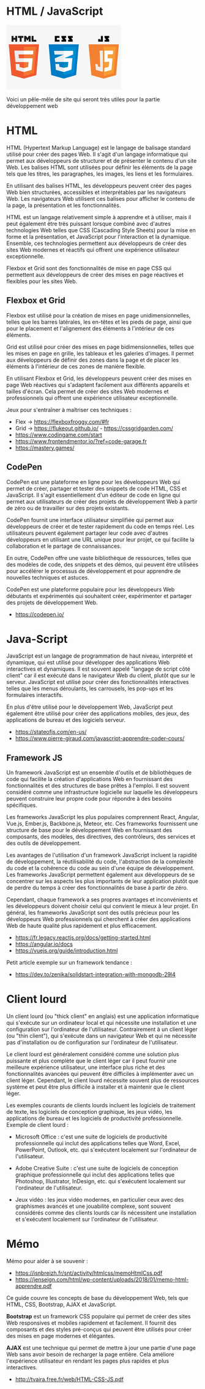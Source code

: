 # HTML / JavaScript

![logo  css html js](./../../assets/html.png)

Voici un pêle-mêle de site qui seront très utiles pour la partie développement web

# HTML

HTML (Hypertext Markup Language) est le langage de balisage standard utilisé pour créer des pages Web. Il s'agit d'un langage informatique qui permet aux développeurs de structurer et de présenter le contenu d'un site Web. Les balises HTML sont utilisées pour définir les éléments de la page tels que les titres, les paragraphes, les images, les liens et les formulaires.

En utilisant des balises HTML, les développeurs peuvent créer des pages Web bien structurées, accessibles et interprétables par les navigateurs Web. Les navigateurs Web utilisent ces balises pour afficher le contenu de la page, la présentation et les fonctionnalités.

HTML est un langage relativement simple à apprendre et à utiliser, mais il peut également être très puissant lorsque combiné avec d'autres technologies Web telles que CSS (Cascading Style Sheets) pour la mise en forme et la présentation, et JavaScript pour l'interaction et la dynamique. Ensemble, ces technologies permettent aux développeurs de créer des sites Web modernes et réactifs qui offrent une expérience utilisateur exceptionnelle.

Flexbox et Grid sont des fonctionnalités de mise en page CSS qui permettent aux développeurs de créer des mises en page réactives et flexibles pour les sites Web.

## Flexbox et Grid

Flexbox est utilisé pour la création de mises en page unidimensionnelles, telles que les barres latérales, les en-têtes et les pieds de page, ainsi que pour le placement et l'alignement des éléments à l'intérieur de ces éléments.

Grid est utilisé pour créer des mises en page bidimensionnelles, telles que les mises en page en grille, les tableaux et les galeries d'images. Il permet aux développeurs de définir des zones dans la page et de placer les éléments à l'intérieur de ces zones de manière flexible.

En utilisant Flexbox et Grid, les développeurs peuvent créer des mises en page Web réactives qui s'adaptent facilement aux différents appareils et tailles d'écran. Cela permet de créer des sites Web modernes et professionnels qui offrent une expérience utilisateur exceptionnelle.

Jeux pour s'entraîner à maîtriser ces techniques :

- Flex -> https://flexboxfroggy.com/#fr
- Grid -> https://flukeout.github.io/ - https://cssgridgarden.com/
- https://www.codingame.com/start
- https://www.frontendmentor.io/?ref=code-garage.fr
- https://mastery.games/

## CodePen

CodePen est une plateforme en ligne pour les développeurs Web qui permet de créer, partager et tester des snippets de code HTML, CSS et JavaScript. Il s'agit essentiellement d'un éditeur de code en ligne qui permet aux utilisateurs de créer des projets de développement Web à partir de zéro ou de travailler sur des projets existants.

CodePen fournit une interface utilisateur simplifiée qui permet aux développeurs de créer et de tester rapidement du code en temps réel. Les utilisateurs peuvent également partager leur code avec d'autres développeurs en utilisant une URL unique pour leur projet, ce qui facilite la collaboration et le partage de connaissances.

En outre, CodePen offre une vaste bibliothèque de ressources, telles que des modèles de code, des snippets et des démos, qui peuvent être utilisées pour accélérer le processus de développement et pour apprendre de nouvelles techniques et astuces.

CodePen est une plateforme populaire pour les développeurs Web débutants et expérimentés qui souhaitent créer, expérimenter et partager des projets de développement Web.

- https://codepen.io/

# Java-Script

JavaScript est un langage de programmation de haut niveau, interprété et dynamique, qui est utilisé pour développer des applications Web interactives et dynamiques. Il est souvent appelé "langage de script côté client" car il est exécuté dans le navigateur Web du client, plutôt que sur le serveur. JavaScript est utilisé pour créer des fonctionnalités interactives telles que les menus déroulants, les carrousels, les pop-ups et les formulaires interactifs.

En plus d'être utilisé pour le développement Web, JavaScript peut également être utilisé pour créer des applications mobiles, des jeux, des applications de bureau et des logiciels serveur.

- https://stateofjs.com/en-us/
- https://www.pierre-giraud.com/javascript-apprendre-coder-cours/

## Framework JS

Un framework JavaScript est un ensemble d'outils et de bibliothèques de code qui facilite la création d'applications Web en fournissant des fonctionnalités et des structures de base prêtes à l'emploi. Il est souvent considéré comme une infrastructure logicielle sur laquelle les développeurs peuvent construire leur propre code pour répondre à des besoins spécifiques.

Les frameworks JavaScript les plus populaires comprennent React, Angular, Vue.js, Ember.js, Backbone.js, Meteor, etc. Ces frameworks fournissent une structure de base pour le développement Web en fournissant des composants, des modèles, des directives, des contrôleurs, des services et des outils de développement.

Les avantages de l'utilisation d'un framework JavaScript incluent la rapidité de développement, la réutilisabilité du code, l'abstraction de la complexité du code et la cohérence du code au sein d'une équipe de développement. Les frameworks JavaScript permettent également aux développeurs de se concentrer sur les aspects les plus importants de leur application plutôt que de perdre du temps à créer des fonctionnalités de base à partir de zéro.

Cependant, chaque framework a ses propres avantages et inconvénients et les développeurs doivent choisir celui qui convient le mieux à leur projet. En général, les frameworks JavaScript sont des outils précieux pour les développeurs Web professionnels qui cherchent à créer des applications Web de haute qualité plus rapidement et plus efficacement.

- https://fr.legacy.reactjs.org/docs/getting-started.html
- https://angular.io/docs
- https://vuejs.org/guide/introduction.html

Petit article exemple sur un framework tendance :

- https://dev.to/zenika/solidstart-integration-with-mongodb-29l4

# Client lourd

Un client lourd (ou "thick client" en anglais) est une application informatique qui s'exécute sur un ordinateur local et qui nécessite une installation et une configuration sur l'ordinateur de l'utilisateur. Contrairement à un client léger (ou "thin client"), qui s'exécute dans un navigateur Web et qui ne nécessite pas d'installation ou de configuration sur l'ordinateur de l'utilisateur.

Le client lourd est généralement considéré comme une solution plus puissante et plus complète que le client léger car il peut fournir une meilleure expérience utilisateur, une interface plus riche et des fonctionnalités avancées qui peuvent être difficiles à implémenter avec un client léger. Cependant, le client lourd nécessite souvent plus de ressources système et peut être plus difficile à installer et à maintenir que le client léger.

Les exemples courants de clients lourds incluent les logiciels de traitement de texte, les logiciels de conception graphique, les jeux vidéo, les applications de bureau et les logiciels de productivité professionnelle.
Exemple de client lourd :

- Microsoft Office : c'est une suite de logiciels de productivité professionnelle qui inclut des applications telles que Word, Excel, PowerPoint, Outlook, etc. qui s'exécutent localement sur l'ordinateur de l'utilisateur.

- Adobe Creative Suite : c'est une suite de logiciels de conception graphique professionnelle qui inclut des applications telles que Photoshop, Illustrator, InDesign, etc. qui s'exécutent localement sur l'ordinateur de l'utilisateur.

- Jeux vidéo : les jeux vidéo modernes, en particulier ceux avec des graphismes avancés et une jouabilité complexe, sont souvent considérés comme des clients lourds car ils nécessitent une installation et s'exécutent localement sur l'ordinateur de l'utilisateur.

# Mémo

Mémo pour aider à se souvenir :

- https://isnbreizh.fr/snt/activity/htmlcss/memoHtmlCss.pdf
- https://jenseign.com/html/wp-content/uploads/2018/01/memo-html-apprendre.pdf

Ce guide couvre les concepts de base du développement Web, tels que HTML, CSS, Bootstrap, AJAX et JavaScript.

**Bootstrap** est un framework CSS populaire qui permet de créer des sites Web responsives et mobiles rapidement et facilement. Il fournit des composants et des styles pré-conçus qui peuvent être utilisés pour créer des mises en page modernes et élégantes.

**AJAX** est une technique qui permet de mettre à jour une partie d'une page Web sans avoir besoin de recharger la page entière. Cela améliore l'expérience utilisateur en rendant les pages plus rapides et plus interactives.

- http://tvaira.free.fr/web/HTML-CSS-JS.pdf

